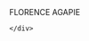 <html>
    <head>
        <link style="font-family:'Garamond', Tahoma, Geneva, Verdana, sans-serif;" href="mystyle.css">
    </head>
    <div class="titleText"> FLORENCE AGAPIE</div>
    <div>

    </div>
</html>
